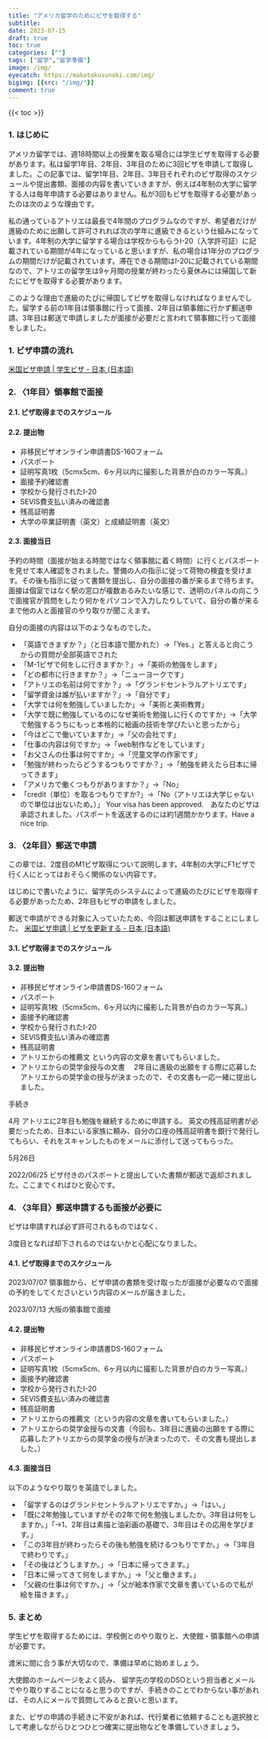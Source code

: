 ```yaml
---
title: "アメリカ留学のためにビザを取得する"
subtitle: 
date: 2023-07-15
draft: true
toc: true
categories: [""]
tags: ["留学","留学準備"]
image: /img/
eyecatch: https://makotokusunoki.com/img/
bigimg: [{src: "/img/"}]
comment: true
---
```


{{< toc >}}

### 1. はじめに
アメリカ留学では、週18時間以上の授業を取る場合には学生ビザを取得する必要があります。私は留学1年目、2年目、3年目のために3回ビザを申請して取得しました。この記事では、留学1年目、2年目、3年目それぞれのビザ取得のスケジュールや提出書類、面接の内容を書いていきますが、例えば4年制の大学に留学する人は毎年申請する必要はありません。私が3回もビザを取得する必要があったのは次のような理由です。  

私の通っているアトリエは最長で4年間のプログラムなのですが、希望者だけが進級のために出願して許可されれば次の学年に進級できるという仕組みになっています。4年制の大学に留学する場合は学校からもらうI-20（入学許可証）に記載されている期間が4年になっていると思いますが、私の場合は1年分のプログラムの期間だけが記載されています。滞在できる期間はI-20に記載されている期間なので、アトリエの留学生は9ヶ月間の授業が終わったら夏休みには帰国して新たにビザを取得する必要があります。  

このような理由で進級のたびに帰国してビザを取得しなければなりませんでした。留学する前の1年目は領事館に行って面接、2年目は領事館に行かず郵送申請、3年目は郵送で申請しましたが面接が必要だと言われて領事館に行って面接をしました。

### 1. ビザ申請の流れ


[米国ビザ申請 | 学生ビザ - 日本 (日本語)](https://www.ustraveldocs.com/jp_jp/jp-niv-typefandm.asp)


### 2. 〈1年目〉領事館で面接

#### 2.1. ビザ取得までのスケジュール

#### 2.2. 提出物

- 非移民ビザオンライン申請書DS-160フォーム
- パスポート
- 証明写真1枚（5cmx5cm、6ヶ月以内に撮影した背景が白のカラー写真。）
- 面接予約確認書
- 学校から発行されたI-20
- SEVIS費支払い済みの確認書
- 残高証明書
- 大学の卒業証明書（英文）と成績証明書（英文）

#### 2.3. 面接当日
予約の時間（面接が始まる時間ではなく領事館に着く時間）に行くとパスポートを見せて本人確認をされました。警備の人の指示に従って荷物の検査を受けます。その後も指示に従って書類を提出し、自分の面接の番が来るまで待ちます。面接は個室ではなく駅の窓口が複数あるみたいな感じで、透明のパネルの向こうで面接官が質問をしたり何かをパソコンで入力したりしていて、自分の番が来るまで他の人と面接官のやり取りが聞こえます。  

自分の面接の内容は以下のようなものでした。  

- 「英語できますか？」（と日本語で聞かれた）→「Yes.」と答えると向こうからの質問が全部英語でされた
- 「M-1ビザで何をしに行きますか？」→「美術の勉強をします」
- 「どの都市に行きますか？」→「ニューヨークです」
- 「アトリエの名前は何ですか？」→「グランドセントラルアトリエです」
- 「留学資金は誰が払いますか？」→「自分です」
- 「大学では何を勉強していましたか」→「美術と美術教育」
- 「大学で既に勉強しているのになぜ美術を勉強しに行くのですか」→「大学で勉強するうちにもっと本格的に絵画の技術を学びたいと思ったから」
- 「今はどこで働いていますか」→「父の会社です」
- 「仕事の内容は何ですか」→「web制作などをしています」
- 「お父さんの仕事は何ですか」→「児童文学の作家です」
- 「勉強が終わったらどうするつもりですか？」→「勉強を終えたら日本に帰ってきます」
- 「アメリカで働くつもりがありますか？」→「No」
- 「credit（単位）を取るつもりですか?」→「No（アトリエは大学じゃないので単位は出ないため。）」
Your visa has been approved.　あなたのビザは承認されました。パスポートを返送するのには約1週間かかります。Have a nice trip.



### 3. 〈2年目〉郵送で申請
この章では、2度目のM1ビザ取得について説明します。4年制の大学にF1ビザで行く人にとってはおそらく関係のない内容です。

はじめにで書いたように、留学先のシステムによって進級のたびにビザを取得する必要があったため、2年目もビザの申請をしました。

郵送で申請ができる対象に入っていたため、今回は郵送申請をすることにしました。
[米国ビザ申請 | ビザを更新する - 日本 (日本語)](https://www.ustraveldocs.com/jp_jp/jp-niv-visarenew.asp)

#### 3.1. ビザ取得までのスケジュール

#### 3.2. 提出物
- 非移民ビザオンライン申請書DS-160フォーム
- パスポート
- 証明写真1枚（5cmx5cm、6ヶ月以内に撮影した背景が白のカラー写真。）
- 面接予約確認書
- 学校から発行されたI-20
- SEVIS費支払い済みの確認書
- 残高証明書
- アトリエからの推薦文
    という内容の文章を書いてもらいました。
- アトリエからの奨学金授与の文書
　2年目に進級の出願をする際に応募したアトリエからの奨学金の授与が決まったので、その文書も一応一緒に提出しました。


手続き

4月
アトリエに2年目も勉強を継続するために申請する。
英文の残高証明書が必要だったため、日本にいる家族に頼み、自分の口座の残高証明書を銀行で発行してもらい、それをスキャンしたものをメールに添付して送ってもらった。


5月26日



    


2022/06/25
ビザ付きのパスポートと提出していた書類が郵送で返却されました。ここまでくればひと安心です。


### 4. 〈3年目〉郵送申請するも面接が必要に

ビザは申請すれば必ず許可されるものではなく、

3度目となれば却下されるのではないかと心配になりました。

#### 4.1. ビザ取得までのスケジュール
2023/07/07
領事館から、ビザ申請の書類を受け取ったが面接が必要なので面接の予約をしてくださいという内容のメールが届きました。  

2023/07/13
大阪の領事館で面接

#### 4.2. 提出物
- 非移民ビザオンライン申請書DS-160フォーム
- パスポート
- 証明写真1枚（5cmx5cm、6ヶ月以内に撮影した背景が白のカラー写真。）
- 面接予約確認書
- 学校から発行されたI-20
- SEVIS費支払い済みの確認書
- 残高証明書
- アトリエからの推薦文（という内容の文章を書いてもらいました。）
- アトリエからの奨学金授与の文書（今回も、3年目に進級の出願をする際に応募したアトリエからの奨学金の授与が決まったので、その文書も提出しました。）

#### 4.3. 面接当日    
以下のようなやり取りを英語でしました。

- 「留学するのはグランドセントラルアトリエですか。」→「はい。」
- 「既に2年勉強していますがその2年で何を勉強しましたか。3年目は何をしますか。」「→1、2年目は素描と油彩画の基礎で、3年目はその応用を学びます。」
- 「この3年目が終わったらその後も勉強を続けるつもりですか。」→「3年目で終わりです。」
- 「その後はどうしますか。」→「日本に帰ってきます。」
- 「日本に帰ってきて何をしますか。」→「父と働きます。」
- 「父親の仕事は何ですか。」→「父が絵本作家で文章を書いているので私が絵を描きます。」


### 5. まとめ

学生ビザを取得するためには、学校側とのやり取りと、大使館・領事館への申請が必要です。

渡米に間に合う事が大切なので、準備は早めに始めましょう。

大使館のホームページをよく読み、
留学先の学校のDSOという担当者とメールでやり取りすることになると思うのですが、手続きのことでわからない事があれば、その人にメールで質問してみると良いと思います。

また、ビザの申請の手続きに不安があれば、代行業者に依頼することも選択肢として考慮しながらひとつひとつ確実に提出物などを準備していきましょう。